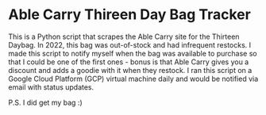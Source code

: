 # Able Carry Thireen Day Bag Tracker

This is a Python script that scrapes the Able Carry site for the Thirteen Daybag.
In 2022, this bag was out-of-stock and had infrequent restocks. I made this script to notify myself when the bag was available to purchase so that I could be one of the first ones - bonus is that Able Carry gives you a discount and adds a goodie with it when they restock.
I ran this script on a Google Cloud Platform (GCP) virtual machine daily and would be notified via email with status updates.

P.S. I did get my bag :)
